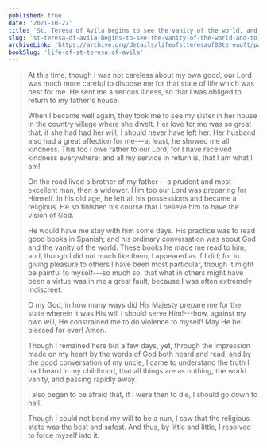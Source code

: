 ```yaml
---
published: true
date: '2021-10-27'
title: 'St. Teresa of Avila begins to see the vanity of the world, and to resolve to be a nun'
slug: 'st-teresa-of-avila-begins-to-see-the-vanity-of-the-world-and-to-resolve-to-be-a-nun'
archiveLink: 'https://archive.org/details/lifeofstteresaof00tereuoft/page/14?view=theater'
bookSlug: 'life-of-st-teresa-of-avila'
---
```


> At this time, though I was not careless about my own good, our Lord was much more careful to dispose me for that state of life which was best for me. He sent me a serious illness, so that I was obliged to return to my father's house.
>
> When I became well again, they took me to see my sister in her house in the country village where she dwelt. Her love for me was so great that, if she had had her will, I should never have left her. Her husband also had a great affection for me---at least, he showed me all kindness. This too I owe rather to our Lord, for I have received kindness everywhere; and all my service in return is, that I am what I am!
>
> On the road lived a brother of my father---a prudent and most excellent man, then a widower. Him too our Lord was preparing for Himself. In his old age, he left all his possessions and became a religious. He so finished his course that I believe him to have the vision of God.
>
> He would have me stay with him some days. His practice was to read good books in Spanish; and his ordinary conversation was about God and the vanity of the world. These books he made me read to him; and, though I did not much like them, I appeared as if I did; for in giving pleasure to others I have been most particular, though it might be painful to myself---so much so, that what in others might have been a virtue was in me a great fault, because I was often extremely indiscreet.
>
> O my God, in how many ways did His Majesty prepare me for the state wherein it was His will I should serve Him!---how, against my own will, He constrained me to do violence to myself! May He be blessed for ever! Amen.
>
> Though I remained here but a few days, yet, through the impression made on my heart by the words of God both heard and read, and by the good conversation of my uncle, I came to understand the truth I had heard in my childhood, that all things are as nothing, the world vanity, and passing rapidly away.
>
> I also began to be afraid that, if I were then to die, I should go down to hell.
>
> Though I could not bend my will to be a nun, I saw that the religious state was the best and safest. And thus, by little and little, I resolved to force myself into it.